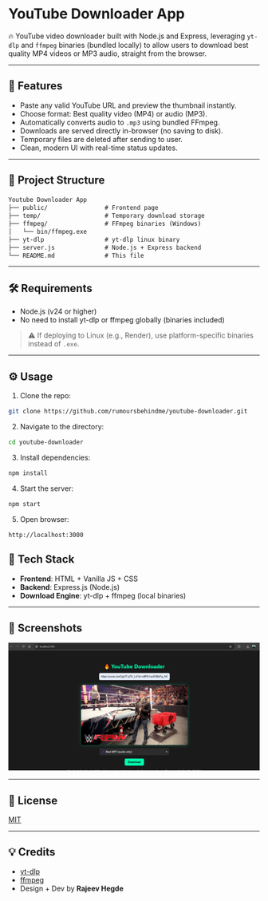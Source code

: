 # YouTube Downloader App

🔥 YouTube video downloader built with Node.js and Express, leveraging `yt-dlp` and `ffmpeg` binaries (bundled locally) to allow users to download best quality MP4 videos or MP3 audio, straight from the browser.

---

## 🚀 Features

- Paste any valid YouTube URL and preview the thumbnail instantly.
- Choose format: Best quality video (MP4) or audio (MP3).
- Automatically converts audio to `.mp3` using bundled FFmpeg.
- Downloads are served directly in-browser (no saving to disk).
- Temporary files are deleted after sending to user.
- Clean, modern UI with real-time status updates.

---

## 📁 Project Structure

```
Youtube Downloader App
├── public/                # Frontend page
├── temp/                  # Temporary download storage
├── ffmpeg/                # FFmpeg binaries (Windows)
│   └── bin/ffmpeg.exe
├── yt-dlp                 # yt-dlp linux binary
├── server.js              # Node.js + Express backend
└── README.md              # This file
```

---

## 🛠 Requirements

- Node.js (v24 or higher)
- No need to install yt-dlp or ffmpeg globally (binaries included)

> ⚠️ If deploying to Linux (e.g., Render), use platform-specific binaries instead of `.exe`.

---

## ⚙️ Usage

1. Clone the repo:

```bash
git clone https://github.com/rumoursbehindme/youtube-downloader.git
```

2. Navigate to the directory:

```bash
cd youtube-downloader
```

3. Install dependencies:

```bash
npm install
```

4. Start the server:

```bash
npm start
```

5. Open browser:

```
http://localhost:3000
```



## 🧠 Tech Stack

- **Frontend**: HTML + Vanilla JS + CSS
- **Backend**: Express.js (Node.js)
- **Download Engine**: yt-dlp + ffmpeg (local binaries)

---

## 📸 Screenshots

![Image Not Found](public/image.png)

---

## 📄 License

[MIT](LICENSE)

---

## 💡 Credits

- [yt-dlp](https://github.com/yt-dlp/yt-dlp)
- [ffmpeg](https://ffmpeg.org/)
- Design + Dev by **Rajeev Hegde**
